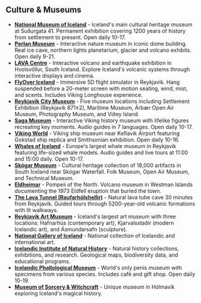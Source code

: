 ## Culture & Museums

- **<a href="https://www.thjodminjasafn.is/" target="_blank">National Museum of Iceland</a>** - Iceland's main cultural heritage museum at Suðurgata 41. Permanent exhibition covering 1200 years of history from settlement to present. Open daily 10-17.
- **<a href="https://perlan.is/" target="_blank">Perlan Museum</a>** - Interactive nature museum in iconic dome building. Real ice cave, northern lights planetarium, glacier and volcano exhibits. Open daily 9-21.
- **<a href="https://lavacentre.is/" target="_blank">LAVA Centre</a>** - Interactive volcano and earthquake exhibition in Hvolsvöllur, South Iceland. Explore Iceland's volcanic systems through interactive displays and cinema.
- **<a href="https://www.flyovericeland.com/" target="_blank">FlyOver Iceland</a>** - Immersive 5D flight simulator in Reykjavik. Hang suspended before a 20-meter screen with motion seating, wind, mist, and scents. Includes Viking Longhouse experience.
- **<a href="https://borgarsogusafn.is/en" target="_blank">Reykjavík City Museum</a>** - Five museum locations including Settlement Exhibition (Reykjavik 871±2), Maritime Museum, Árbær Open Air Museum, Photography Museum, and Viðey Island.
- **<a href="https://www.sagamuseum.is" target="_blank">Saga Museum</a>** - Interactive Viking history museum with lifelike figures recreating key moments. Audio guides in 7 languages. Open daily 10-17.
- **<a href="https://www.vikingworld.is/" target="_blank">Viking World</a>** - Viking ship museum near Keflavík Airport featuring Gokstad ship replica and Smithsonian exhibition. Open daily 10-16.
- **<a href="https://www.whalesoficeland.is/" target="_blank">Whales of Iceland</a>** - Europe's largest whale museum in Reykjavik featuring life-sized whale models. Audio guides and live tours at 11:00 and 15:00 daily. Open 10-17.
- **<a href="https://www.skogasafn.is/" target="_blank">Skógar Museum</a>** - Cultural heritage collection of 18,000 artifacts in South Iceland near Skógar Waterfall. Folk Museum, Open Air Museum, and Technical Museum.
- **<a href="https://www.eldheimar.is/" target="_blank">Eldheimar</a>** - Pompeii of the North. Volcano museum in Westman Islands documenting the 1973 Eldfell eruption that buried the town.
- **<a href="https://www.thelavatunnel.is" target="_blank">The Lava Tunnel (Raufarhólshellir)</a>** - Natural lava tube cave 30 minutes from Reykjavik. Guided tours through 5200-year-old volcanic formations with lit walkways.
- **<a href="https://listasafnreykjavikur.is/en" target="_blank">Reykjavík Art Museum</a>** - Iceland's largest art museum with three locations: Hafnarhús (contemporary art), Kjarvalsstaðir (modern Icelandic art), and Ásmundarsafn (sculpture).
- **<a href="https://www.listasafn.is/en/" target="_blank">National Gallery of Iceland</a>** - National collection of Icelandic and international art.
- **<a href="https://www.natt.is/is" target="_blank">Icelandic Institute of Natural History</a>** - Natural history collections, exhibitions, and research. Geological maps, biodiversity data, and educational programs.
- **<a href="https://www.phallus.is/" target="_blank">Icelandic Phallological Museum</a>** - World's only penis museum with specimens from various species. Includes café and gift shop. Open daily 10-19.
- **<a href="https://galdrasyning.is/en/" target="_blank">Museum of Sorcery & Witchcraft</a>** - Unique museum in Hólmavík exploring Iceland's magical history.
